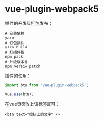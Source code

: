# vue-plugin-webpack5

插件的开发及打包发布：

```shell
# 安装依赖
yarn
# 打包插件
yarn build
# 打插件包
npm pack
# 升级版本号
npm versio patch
```

插件的使用：

```js
import btn from 'vue-plugin-webpack5';

Vue.use(btn);
```

在vue页面放上该标签即可：

```vue
<btn text="按钮上的文字" />
```

